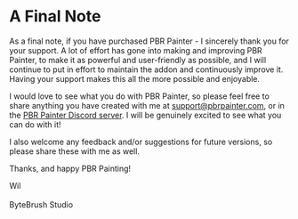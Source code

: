 # A Final Note

As a final note, if you have purchased PBR Painter - I sincerely thank you for your support. A lot of effort has gone into making and improving PBR Painter,
to make it as powerful and user-friendly as possible, and I will continue to put in effort to maintain the addon and continuously improve it. Having your
support makes this all the more possible and enjoyable. 

I would love to see what you do with PBR Painter, so please feel free to share anything you have created with me at support@pbrpainter.com, or in the 
<a href="https://discord.gg/8PZq9x2fvB">PBR Painter Discord server</a>. I will be genuinely excited to see what you can do with it!

I also welcome any feedback and/or suggestions for future versions, so please share these with me as well. 

Thanks, and happy PBR Painting!
<p>
Wil
<br>
<br>
ByteBrush Studio
</p>